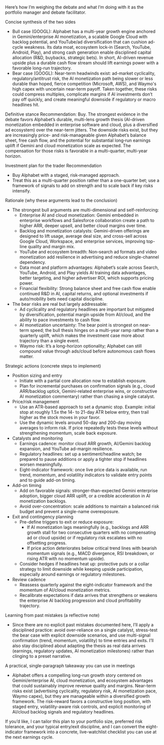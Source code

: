 Here’s how I’m weighing the debate and what I’m doing with it as the portfolio manager and debate facilitator.

Concise synthesis of the two sides
- Bull case (GOOGL): Alphabet has a multi-year growth engine anchored in Gemini/enterprise AI monetization, a scalable Google Cloud with backlog potential, and YouTube/ad diversification that can cushion ad-cycle weakness. Its data moat, ecosystem lock-in (Search, YouTube, Android, Play), and strong cash generation enable disciplined capital allocation (R&D, buybacks, strategic bets). In short, AI-driven revenue upside plus a durable cash flow stream should lift earnings power with a favorable long-run trajectory.
- Bear case (GOOGL): Near-term headwinds exist: ad-market cyclicality, regulatory/antitrust risk, the AI monetization path being slower or less durable than hoped, fierce competition (Microsoft, AWS), and Waymo's high capex with uncertain near-term payoff. Taken together, these risks could compress multiples, complicate margins if AI investments don’t pay off quickly, and create meaningful downside if regulatory or macro headlines hit.

Definitive stance
Recommendation: Buy. The strongest evidence in the debate favors Alphabet’s durable, multi-lens growth thesis (AI-driven monetization embedded in enterprise software and cloud, plus a diversified ad ecosystem) over the near-term jitters. The downside risks exist, but they are increasingly price- and risk-manageable given Alphabet’s balance sheet, free cash flow, and the potential for substantial long‑run earnings uplift if Gemini and cloud monetization scale as expected. The compensation for those risks is favorable in a multi-quarter, multi-year horizon.

Investment plan for the trader
Recommendation
- Buy Alphabet with a staged, risk-managed approach.
- Treat this as a multi-quarter position rather than a one-quarter bet; use a framework of signals to add on strength and to scale back if key risks intensify.

Rationale (why these arguments lead to the conclusion)
- The strongest bull arguments are multi-dimensional and self-reinforcing:
  - Enterprise AI and cloud monetization: Gemini embedded in enterprise workflows and Salesforce collaboration create a path to higher ARR, deeper upsell, and better cloud margins over time.
  - Backlog and monetization catalysts: Gemini-driven offerings are designed to lift usage, average deal size, and cross-sell across Google Cloud, Workspace, and enterprise services, improving top-line quality and margin mix.
  - YouTube and ecosystem breadth: Non-search ad formats and video monetization add resilience in advertising and reduce single-channel dependency.
  - Data moat and platform advantages: Alphabet’s scale across Search, YouTube, Android, and Play yields AI training data advantages, better targeting, and higher advertiser ROI, which supports pricing power.
  - Financial flexibility: Strong balance sheet and free cash flow enable continued R&D in AI, capital returns, and optional investments if auto/mobility bets need capital discipline.
- The bear risks are real but largely addressable:
  - Ad cyclicality and regulatory headlines are important but mitigated by diversification, potential margin upside from AI/cloud, and the ability to pace investments to cash flow.
  - AI monetization uncertainty: The bear point is strongest on near-term speed; the bull thesis hinges on a multi-year ramp rather than a quarterly uplift, which makes the investment case more about trajectory than a single event.
  - Waymo risk: It’s a long-horizon optionality; Alphabet can still compound value through ads/cloud before autonomous cash flows matter.

Strategic actions (concrete steps to implement)
- Position sizing and entry
  - Initiate with a partial core allocation now to establish exposure.
  - Plan for incremental purchases on confirmation signals (e.g., cloud ARR/backlog uptick, Gemini-related enterprise wins, or constructive AI monetization commentary) rather than chasing a single catalyst.
- Price/risk management
  - Use an ATR-based approach to set a dynamic stop. Example: initial stop at roughly 1.5x the 14- to 21-day ATR below entry, then trail higher as the stock moves in your favor.
  - Use the dynamic levels around 50-day and 200-day moving averages to inform risk. If price repeatedly tests these levels without strengthening momentum, scale back exposure.
- Catalysts and monitoring
  - Earnings cadence: monitor cloud ARR growth, AI/Gemini backlog expansion, and YouTube ad-margin resilience.
  - Regulatory headlines: set up a sentiment/headline watch; be prepared to pause additions or apply a tighter stop if headlines worsen meaningfully.
  - Eight-indicator framework: once live price data is available, run trend, momentum, and volatility indicators to validate entry points and to guide add-on timing.
- Add-on timing
  - Add on favorable signals: stronger-than-expected Gemini enterprise adoption, bigger cloud ARR uplift, or a credible acceleration in AI monetization backlogs.
  - Avoid over-concentration: scale additions to maintain a balanced risk budget and prevent a single-name overexposure.
- Exit and contingency planning
  - Pre-define triggers to exit or reduce exposure: 
    - If AI monetization lags meaningfully (e.g., backlogs and ARR growth stall for two consecutive quarters with no compensating ad or cloud upside) or if regulatory risk escalates with no offsetting progress.
    - If price action deteriorates below critical trend lines with bearish momentum signals (e.g., MACD divergence, RSI breakdown, or rising ATR with no momentum upside).
  - Consider hedges if headlines heat up: protective puts or a collar strategy to limit downside while keeping upside participation, especially around earnings or regulatory milestones.
- Review cadence
  - Reassess quarterly against the eight-indicator framework and the momentum of AI/cloud monetization metrics.
  - Recalibrate expectations if data arrives that strengthens or weakens the enterprise AI backlog progression and cloud profitability trajectory.

Learning from past mistakes (a reflective note)
- Since there are no explicit past mistakes documented here, I’ll apply a disciplined practice: avoid over-reliance on a single catalyst, stress-test the bear case with explicit downside scenarios, and use multi-signal confirmation (trend, momentum, volatility) to time entries and exits. I’ll also stay disciplined about adapting the thesis as real data arrives (earnings, regulatory updates, AI monetization milestones) rather than clinging to a preset narrative.

A practical, single-paragraph takeaway you can use in meetings
- Alphabet offers a compelling long-run growth story centered on Gemini/enterprise AI, cloud monetization, and ecosystem advantages that could sustainably improve revenue quality and margins. Near-term risks exist (advertising cyclicality, regulatory risk, AI monetization pace, Waymo capex), but they are manageable within a diversified growth framework. The risk-reward favors a constructive long position, with staged entry, volatility-aware risk controls, and explicit monitoring of AI/cloud backlog signals and regulatory headlines.

If you’d like, I can tailor this plan to your portfolio size, preferred risk tolerance, and your typical entry/exit discipline, and I can convert the eight-indicator framework into a concrete, live-watchlist checklist you can use at the next earnings cycle.